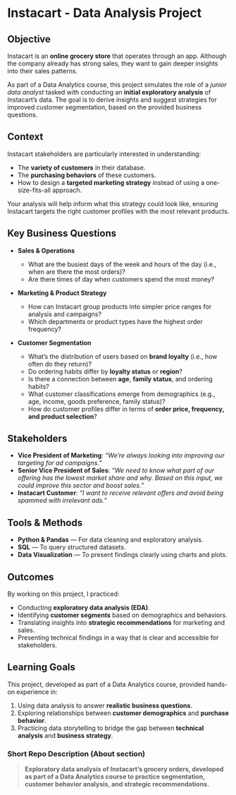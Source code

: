 # Instacart - Data Analysis Project

## Objective  
Instacart is an **online grocery store** that operates through an app. Although the company already has strong sales, they want to gain deeper insights into their sales patterns.  

As part of a Data Analytics course, this project simulates the role of a *junior data analyst* tasked with conducting an **initial exploratory analysis** of Instacart’s data. The goal is to derive insights and suggest strategies for improved customer segmentation, based on the provided business questions.  


## Context  
Instacart stakeholders are particularly interested in understanding:  

- The **variety of customers** in their database.  
- The **purchasing behaviors** of these customers.  
- How to design a **targeted marketing strategy** instead of using a one-size-fits-all approach.  

Your analysis will help inform what this strategy could look like, ensuring Instacart targets the right customer profiles with the most relevant products.  


## Key Business Questions  

- **Sales & Operations**  
  - What are the busiest days of the week and hours of the day (i.e., when are there the most orders)?  
  - Are there times of day when customers spend the most money?  

- **Marketing & Product Strategy**  
  - How can Instacart group products into simpler price ranges for analysis and campaigns?  
  - Which departments or product types have the highest order frequency?  

- **Customer Segmentation**  
  - What’s the distribution of users based on **brand loyalty** (i.e., how often do they return)?  
  - Do ordering habits differ by **loyalty status** or **region**?  
  - Is there a connection between **age**, **family status**, and ordering habits?  
  - What customer classifications emerge from demographics (e.g., age, income, goods preference, family status)?  
  - How do customer profiles differ in terms of **order price, frequency, and product selection**?  


## Stakeholders  

- **Vice President of Marketing**: *“We’re always looking into improving our targeting for ad campaigns.”*  
- **Senior Vice President of Sales**: *“We need to know what part of our offering has the lowest market share and why. Based on this input, we could improve this sector and boost sales.”*  
- **Instacart Customer**: *“I want to receive relevant offers and avoid being spammed with irrelevant ads.”*  


## Tools & Methods  

- **Python & Pandas** — For data cleaning and exploratory analysis.  
- **SQL** — To query structured datasets.  
- **Data Visualization** — To present findings clearly using charts and plots.  


## Outcomes  

By working on this project, I practiced:  

- Conducting **exploratory data analysis (EDA)**.  
- Identifying **customer segments** based on demographics and behaviors.  
- Translating insights into **strategic recommendations** for marketing and sales.  
- Presenting technical findings in a way that is clear and accessible for stakeholders.  


## Learning Goals  

This project, developed as part of a Data Analytics course, provided hands-on experience in:  

1. Using data analysis to answer **realistic business questions**.  
2. Exploring relationships between **customer demographics** and **purchase behavior**.  
3. Practicing data storytelling to bridge the gap between **technical analysis** and **business strategy**.  


### Short Repo Description (About section)  
> **Exploratory data analysis of Instacart’s grocery orders, developed as part of a Data Analytics course to practice segmentation, customer behavior analysis, and strategic recommendations.**

